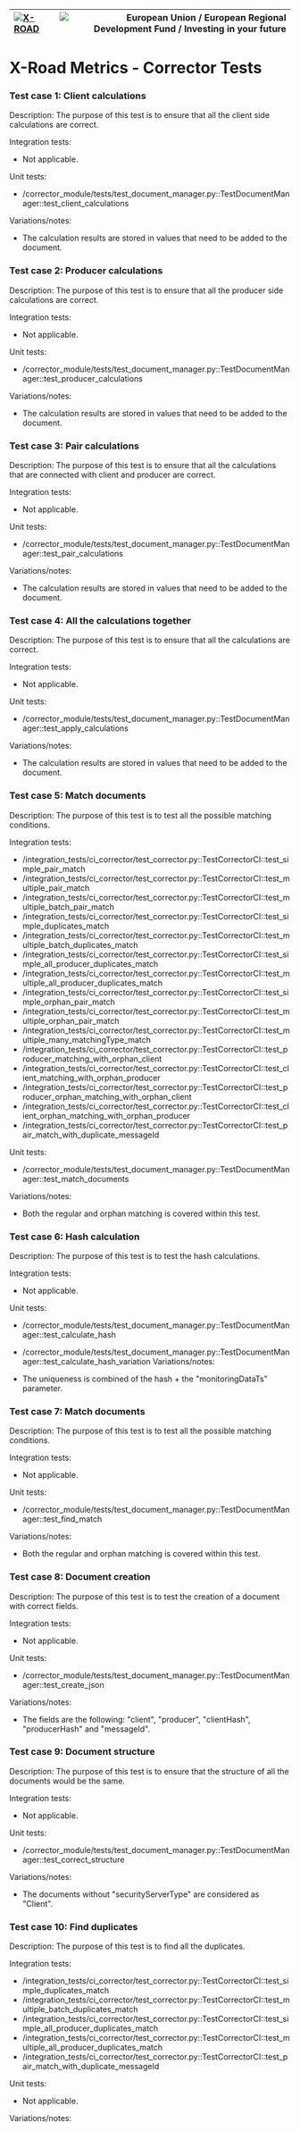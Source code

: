 
| [![X-ROAD](../img/xroad_100_en.png)](https://x-road.global/) | ![European Union / European Regional Development Fund / Investing in your future](../img/eu_rdf_100_en.png "Documents that are tagged with EU/SF logos must keep the logos until 1.11.2022. If it has not stated otherwise in the documentation. If new documentation is created  using EU/SF resources the logos must be tagged appropriately so that the deadline for logos could be found.") |
| :-------------------------------------------------- | -------------------------: |

# X-Road Metrics - Corrector Tests

### Test case 1: Client calculations
Description: The purpose of this test is to ensure that all the client side calculations are correct.

Integration tests:

* Not applicable.

Unit tests:

* /corrector_module/tests/test_document_manager.py::TestDocumentManager::test_client_calculations

Variations/notes:

* The calculation results are stored in values that need to be added to the document.

### Test case 2: Producer calculations
Description: The purpose of this test is to ensure that all the producer side calculations are correct.

Integration tests:

* Not applicable.

Unit tests:

* /corrector_module/tests/test_document_manager.py::TestDocumentManager::test_producer_calculations

Variations/notes:

* The calculation results are stored in values that need to be added to the document.

### Test case 3: Pair calculations
Description: The purpose of this test is to ensure that all the calculations that are connected with client and producer are correct.

Integration tests:

* Not applicable.

Unit tests:

* /corrector_module/tests/test_document_manager.py::TestDocumentManager::test_pair_calculations

Variations/notes:

* The calculation results are stored in values that need to be added to the document.

### Test case 4: All the calculations together
Description: The purpose of this test is to ensure that all the calculations are correct.

Integration tests:

* Not applicable.

Unit tests:

* /corrector_module/tests/test_document_manager.py::TestDocumentManager::test_apply_calculations

Variations/notes:

* The calculation results are stored in values that need to be added to the document.

### Test case 5: Match documents
Description: The purpose of this test is to test all the possible matching conditions.

Integration tests:

* /integration_tests/ci_corrector/test_corrector.py::TestCorrectorCI::test_simple_pair_match
* /integration_tests/ci_corrector/test_corrector.py::TestCorrectorCI::test_multiple_pair_match
* /integration_tests/ci_corrector/test_corrector.py::TestCorrectorCI::test_multiple_batch_pair_match
* /integration_tests/ci_corrector/test_corrector.py::TestCorrectorCI::test_simple_duplicates_match
* /integration_tests/ci_corrector/test_corrector.py::TestCorrectorCI::test_multiple_batch_duplicates_match
* /integration_tests/ci_corrector/test_corrector.py::TestCorrectorCI::test_simple_all_producer_duplicates_match
* /integration_tests/ci_corrector/test_corrector.py::TestCorrectorCI::test_multiple_all_producer_duplicates_match
* /integration_tests/ci_corrector/test_corrector.py::TestCorrectorCI::test_simple_orphan_pair_match
* /integration_tests/ci_corrector/test_corrector.py::TestCorrectorCI::test_multiple_orphan_pair_match
* /integration_tests/ci_corrector/test_corrector.py::TestCorrectorCI::test_multiple_many_matchingType_match
* /integration_tests/ci_corrector/test_corrector.py::TestCorrectorCI::test_producer_matching_with_orphan_client
* /integration_tests/ci_corrector/test_corrector.py::TestCorrectorCI::test_client_matching_with_orphan_producer
* /integration_tests/ci_corrector/test_corrector.py::TestCorrectorCI::test_producer_orphan_matching_with_orphan_client
* /integration_tests/ci_corrector/test_corrector.py::TestCorrectorCI::test_client_orphan_matching_with_orphan_producer
* /integration_tests/ci_corrector/test_corrector.py::TestCorrectorCI::test_pair_match_with_duplicate_messageId

Unit tests:

* /corrector_module/tests/test_document_manager.py::TestDocumentManager::test_match_documents

Variations/notes:

* Both the regular and orphan matching is covered within this test.

### Test case 6: Hash calculation
Description: The purpose of this test is to test the hash calculations.

Integration tests:

* Not applicable.

Unit tests:

* /corrector_module/tests/test_document_manager.py::TestDocumentManager::test_calculate_hash
* /corrector_module/tests/test_document_manager.py::TestDocumentManager::test_calculate_hash_variation
Variations/notes:

* The uniqueness is combined of the hash + the "monitoringDataTs" parameter.

### Test case 7: Match documents
Description: The purpose of this test is to test all the possible matching conditions.

Integration tests:

* Not applicable.

Unit tests:

* /corrector_module/tests/test_document_manager.py::TestDocumentManager::test_find_match

Variations/notes:

* Both the regular and orphan matching is covered within this test.

### Test case 8: Document creation
Description: The purpose of this test is to test the creation of a document with correct fields.

Integration tests:

* Not applicable.

Unit tests:

* /corrector_module/tests/test_document_manager.py::TestDocumentManager::test_create_json

Variations/notes:

* The fields are the following: "client", "producer", "clientHash", "producerHash" and "messageId".

### Test case 9: Document structure
Description: The purpose of this test is to ensure that the structure of all the documents would be the same.

Integration tests:

* Not applicable.

Unit tests:

* /corrector_module/tests/test_document_manager.py::TestDocumentManager::test_correct_structure

Variations/notes:

* The documents without "securityServerType" are considered as "Client".

### Test case 10: Find duplicates
Description: The purpose of this test is to find all the duplicates.

Integration tests:


* /integration_tests/ci_corrector/test_corrector.py::TestCorrectorCI::test_simple_duplicates_match
* /integration_tests/ci_corrector/test_corrector.py::TestCorrectorCI::test_multiple_batch_duplicates_match
* /integration_tests/ci_corrector/test_corrector.py::TestCorrectorCI::test_simple_all_producer_duplicates_match
* /integration_tests/ci_corrector/test_corrector.py::TestCorrectorCI::test_multiple_all_producer_duplicates_match
* /integration_tests/ci_corrector/test_corrector.py::TestCorrectorCI::test_pair_match_with_duplicate_messageId

Unit tests:

* Not applicable.

Variations/notes:


